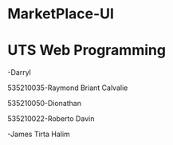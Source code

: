 # MarketPlace-UI
<!DOCTYPE html>
<html>
<head>
</head>
<body>

<h1>UTS Web Programming</h1>
<p>-Darryl</p>
<p>535210035-Raymond Briant Calvalie</p>
<p>535210050-Dionathan</p>
<p>535210022-Roberto Davin</p>
<p>-James Tirta Halim</p>
</body>
</html>
